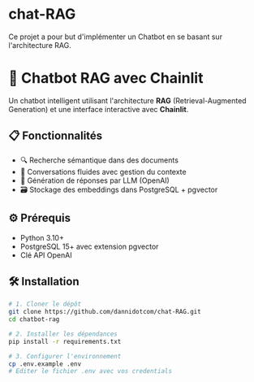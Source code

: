 # chat-RAG
Ce projet a pour but d'implémenter un Chatbot en se basant sur l'architecture RAG.
# 🚀 Chatbot RAG avec Chainlit

Un chatbot intelligent utilisant l'architecture **RAG** (Retrieval-Augmented Generation) et une interface interactive avec **Chainlit**.


## 📋 Fonctionnalités
- 🔍 Recherche sémantique dans des documents
- 💬 Conversations fluides avec gestion du contexte
- 🧠 Génération de réponses par LLM (OpenAI)
- 🗃️ Stockage des embeddings dans PostgreSQL + pgvector

## ⚙️ Prérequis
- Python 3.10+
- PostgreSQL 15+ avec extension pgvector
- Clé API OpenAI

## 🛠️ Installation

```bash
# 1. Cloner le dépôt
git clone https://github.com/dannidotcom/chat-RAG.git
cd chatbot-rag

# 2. Installer les dépendances
pip install -r requirements.txt

# 3. Configurer l'environnement
cp .env.example .env
# Editer le fichier .env avec vos credentials
